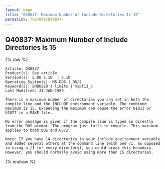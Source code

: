 ```yaml
---
layout: page
title: "Q40837: Maximum Number of Include Directories Is 15"
permalink: /kb/040/Q40837/
---
```


## Q40837: Maximum Number of Include Directories Is 15

{% raw %}

	Article: Q40837
	Product(s): See article
	Version(s): 5.00 5.10  | 5.10
	Operating System(s): MS-DOS | OS/2
	Keyword(s): ENDUSER | limits | mspl13_c
	Last Modified: 31-JAN-1989
	
	There is a maximum number of directories you can set in both the
	compile line and the INCLUDE environment variable. The combined
	maximum is 15. Exceeding the maximum can cause the error U1013 or
	U1077 in a MAKE file.
	
	No error message is given if the compile line is typed in directly
	from the DOS prompt. The program just fails to compile. This maximum
	applies to both DOS and OS/2.
	
	Note: If you have 14 directories in your include environment variable
	and added several others at the command line (with one /I, as opposed
	to using a /I for every directory), you could break this boundary.
	However, you should normally avoid using more than 15 directories.

{% endraw %}
